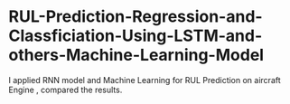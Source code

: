 # RUL-Prediction-Regression-and-Classficiation-Using-LSTM-and-others-Machine-Learning-Model
I applied RNN model and Machine Learning for RUL Prediction on aircraft Engine , compared the results.
